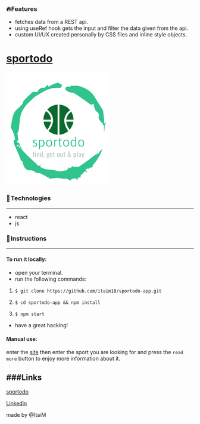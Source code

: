 ### 🔥 Features

- fetches data from a REST api.
- using useRef hook gets the input and filter the data given from the api.
- custom UI/UX created personally by CSS files and inline style objects.


# [sportodo](https://sportodo.netlify.app/)

![](https://github.com/itaim18/sportodo-app/blob/master/src/images/logo-sports.png)



### 🔧 Technologies
----
- react
- js

### 📃 Instructions
----
#### To run it locally:
- open your terminal.
- run the following commands:
1. `$ git clone https://github.com/itaim18/sportodo-app.git`

2. `$ cd sportodo-app && npm install`

3. `$ npm start`

- have a great hacking!

#### Manual use:
enter the [site](https://sportodo.netlify.app/) then enter the sport you are looking for and press the `read more` button to enjoy more information about it.

###Links
----
[sportodo](http://localhost/)

[Linkedin](http://localhost/ "link title")

[id/name]: [https://github.com/itaim18]
made by @ItaiM
